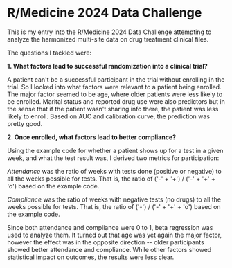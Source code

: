 # R/Medicine 2024 Data Challenge

This is my entry into the R/Medicine 2024 Data Challenge attempting to analyze the harmonized multi-site data on drug treatment clinical files.

The questions I tackled were:

**1. What factors lead to successful randomization into a clinical trial?**

A patient can't be a successful participant in the trial without enrolling in the trial.  So I looked into what factors were relevant to a patient being enrolled. The major factor seemed to be age, where older patients were less likely to be enrolled.  Marital status and reported drug use were also predictors but in the sense that if the patient wasn't sharing info there, the patient was less likely to enroll.  Based on AUC and calibration curve, the prediction was pretty good.

**2. Once enrolled, what factors lead to better compliance?**

Using the example code for whether a patient shows up for a test in a given week, and what the test result was, I derived two metrics for participation:

*Attendance* was the ratio of weeks with tests done (positive or negative) to all the weeks possible for tests.  That is, the ratio of ('-' + '+') /  ('-' + '+' + 'o') based on the example code.

*Compliance* was the ratio of weeks with negative tests (no drugs) to all the weeks possible for tests.  That is, the ratio of ('-') /  ('-' + '+' + 'o') based on the example code.

Since both attendance and compliance were 0 to 1, beta regression was used to analyze them.  It turned out that age was yet again the major factor, however the effect was in the opposite direction -- older participants showed better attendance and compliance. While other factors showed statistical impact on outcomes, the results were less clear. 

